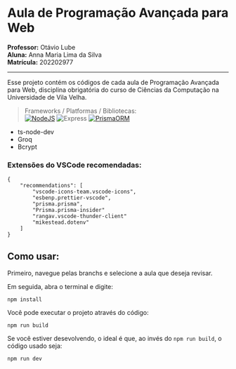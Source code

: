 # Aula de Programação Avançada para Web  

**Professor:** Otávio Lube  
**Aluna:** Anna Maria Lima da Silva  
**Matrícula:** 202202977

--- 

Esse projeto contém os códigos de cada aula de Programação Avançada para Web, disciplina obrigatória do curso de Ciências da Computação na Universidade de Vila Velha.

> Frameworks / Platformas / Bibliotecas:  
  [![NodeJS](https://img.shields.io/badge/Node.js-43853D?style=for-the-badge&logo=node.js&logoColor=white)](https://github.com/nvm-sh/nvm?tab=readme-ov-file#install--update-script)
  ![Express](https://img.shields.io/badge/express.js-%23404d59.svg?style=for-the-badge&logo=express&logoColor=%2361DAFB)
  [![PrismaORM](https://img.shields.io/badge/Prisma-3982CE?style=for-the-badge&logo=Prisma&logoColor=white)](https://www.prisma.io/docs/getting-started/quickstart)
  - ts-node-dev
  - Groq
  - Bcrypt

### Extensões do VSCode recomendadas:
```
{
    "recommendations": [
        "vscode-icons-team.vscode-icons",
        "esbenp.prettier-vscode",
        "prisma.prisma",
        "Prisma.prisma-insider"
        "rangav.vscode-thunder-client"
        "mikestead.dotenv"
    ]
}
```

## Como usar:

Primeiro, navegue pelas branchs e selecione a aula que deseja revisar.  

Em seguida, abra o terminal e digite:
~~~
npm install
~~~

Você pode executar o projeto através do código:
~~~
npm run build
~~~

Se você estiver desevolvendo, o ideal é que, ao invés do `npm run build`, o código usado seja:
~~~
npm run dev
~~~
